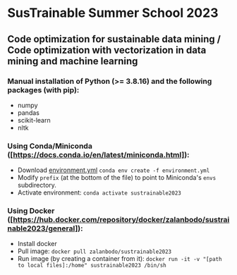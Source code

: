 # SusTrainable Summer School 2023
## Code optimization for sustainable data mining / Code optimization with vectorization in data mining and machine learning

### Manual installation of Python (>= 3.8.16) and the following packages (with pip):
- numpy
- pandas
- scikit-learn
- nltk

### Using Conda/Miniconda ([https://docs.conda.io/en/latest/miniconda.html]):
- Download [environment.yml](https://github.com/miafranc/sustrainable2023/blob/main/environment.yml)
`conda env create -f environment.yml`
- Modify `prefix` (at the bottom of the file) to point to Miniconda's `envs` subdirectory.
- Activate environment:
`conda activate sustrainable2023`

### Using Docker ([https://hub.docker.com/repository/docker/zalanbodo/sustrainable2023/general]):
- Install docker
- Pull image:
`docker pull zalanbodo/sustrainable2023`
- Run image (by creating a container from it):
`docker run -it -v "[path to local files]:/home" sustrainable2023 /bin/sh`
